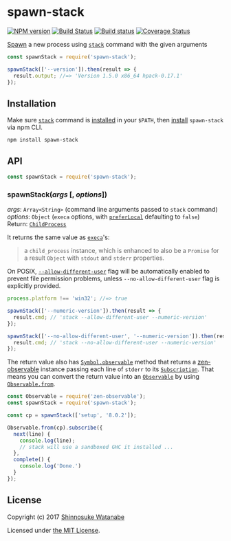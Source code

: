 # spawn-stack

[![NPM version](https://img.shields.io/npm/v/spawn-stack.svg)](https://www.npmjs.com/package/spawn-stack)
[![Build Status](https://travis-ci.org/shinnn/spawn-stack.svg?branch=master)](https://travis-ci.org/shinnn/spawn-stack)
[![Build status](https://ci.appveyor.com/api/projects/status/stybf1ffx07eejur/branch/master?svg=true)](https://ci.appveyor.com/project/ShinnosukeWatanabe/spawn-stack/branch/master)
[![Coverage Status](https://coveralls.io/repos/github/shinnn/spawn-stack/badge.svg?branch=master)](https://coveralls.io/github/shinnn/spawn-stack?branch=master)

[Spawn](https://en.wikipedia.org/wiki/Spawn_(computing)) a new process using [`stack`](https://docs.haskellstack.org/en/stable/README/) command with the given arguments

```javascript
const spawnStack = require('spawn-stack');

spawnStack(['--version']).then(result => {
  result.output; //=> 'Version 1.5.0 x86_64 hpack-0.17.1'
});
```

## Installation

Make sure [`stack`](https://github.com/commercialhaskell/stack) command is [installed](https://docs.haskellstack.org/en/stable/README/#how-to-install) in your `$PATH`, then [install](https://docs.npmjs.com/cli/install) `spawn-stack` via npm CLI.

```
npm install spawn-stack
```

## API

```javascript
const spawnStack = require('spawn-stack');
```

### spawnStack(*args* [, *options*])

*args*: `Array<String>` (command line arguments passed to `stack` command)  
*options*: `Object` (`execa` options, with [`preferLocal`](https://github.com/sindresorhus/execa#preferlocal) defaulting to `false`)  
Return: [`ChildProcess`](https://nodejs.org/api/child_process.html#child_process_class_childprocess)

It returns the same value as [`execa`](https://github.com/sindresorhus/execa#execafile-arguments-options)'s:

> a `child_process` instance, which is enhanced to also be a `Promise` for a result `Object` with `stdout` and `stderr` properties.

On POSIX, [`--allow-different-user`](https://github.com/commercialhaskell/stack/blob/v1.3.2/doc/yaml_configuration.md#allow-different-user) flag will be automatically enabled to prevent file permission problems, unless `--no-allow-different-user` flag is explicitly provided.

```javascript
process.platform !== 'win32'; //=> true

spawnStack(['--numeric-version']).then(result => {
  result.cmd; // 'stack --allow-different-user --numeric-version'
});

spawnStack(['--no-allow-different-user', '--numeric-version']).then(result => {
  result.cmd; // 'stack --no-allow-different-user --numeric-version'
});
```

The return value also has [`Symbol.observable`](https://tc39.github.io/proposal-observable/#observable-prototype-@@observable) method that returns a [zen-observable](https://github.com/zenparsing/zen-observable) instance passing each line of `stderr` to its [`Subscription`](https://tc39.github.io/proposal-observable/#subscription-objects). That means you can convert the return value into an [`Observable`](https://github.com/tc39/proposal-observable#observable) by using [`Observable.from`](https://github.com/tc39/proposal-observable#observablefrom).

```javascript
const Observable = require('zen-observable');
const spawnStack = require('spawn-stack');

const cp = spawnStack(['setup', '8.0.2']);

Observable.from(cp).subscribe({
  next(line) {
    console.log(line);
    // stack will use a sandboxed GHC it installed ...
  },
  complete() {
    console.log('Done.')
  }
});
```

## License

Copyright (c) 2017 [Shinnosuke Watanabe](https://github.com/shinnn)

Licensed under [the MIT License](./LICENSE).
